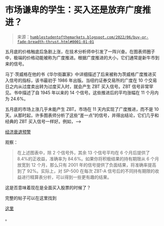 <!--yml

类别：未分类

日期：2024-05-18 01:43:36

-->

# 市场谦卑的学生：买入还是放弃广度推进？

> 来源：[`humblestudentofthemarkets.blogspot.com/2022/06/buy-or-fade-breadth-thrust.html#0001-01-01`](https://humblestudentofthemarkets.blogspot.com/2022/06/buy-or-fade-breadth-thrust.html#0001-01-01)

五月底的价格触底后急剧上涨，在技术分析师中引发了一阵兴奋。在图表师圈子中，极端的价格动能被称为广度推进。根据广度推进的大小，它们通常是新牛市到来的信号。

马丁·茨威格在他的书《华尔街赢家》中详细描述了后来被称为茨威格广度推进买入信号的指标，该书最初于 1986 年出版。当纽约证券交易所的广度在 10 个交易日之内从过度卖出转为过度买入时，就会产生 ZBT 买入信号。ZBT 信号非常罕见。书中描述了自 1945 年以来的 14 个信号。这些推进后的平均涨幅在 11 个月内为 24.6%。

五月底的市场上涨几乎未能产生 ZBT。市场在 11 天内实现了广度推进，而不是 10 天。从那时起，许多图表师分析了这些“差一点”的信号，并得出结论，它们几乎和经典的 ZBT 买入信号一样好。例如，--> 

[经济衰退预警](https://twitter.com/RecessionAlert2/status/1531920346659667968)

观察：

> 在上述图表中，除 2 个信号外，其余 13 个信号平均在 6 个月后提供了 8.4%的正收益，准确率为 84.6%。如果你将积极结果的持有期限从 6 个月放宽到 12 个月，那么只有 2001 年的信号提供了负面结果，将准确率提高到了 92%。实际上，对 SP-500 在每次 ZBT-A 信号后的不同持有期限的收益进行精算表分析，可以得到一些更有趣的结果。

这是否意味着现在是全面买入股票的时候了？

完整的帖子可以在这里找到

[这里](https://humblestudentofthemarkets.com/2022/06/04/buy-or-fade-the-breadth-thrust/)

。
